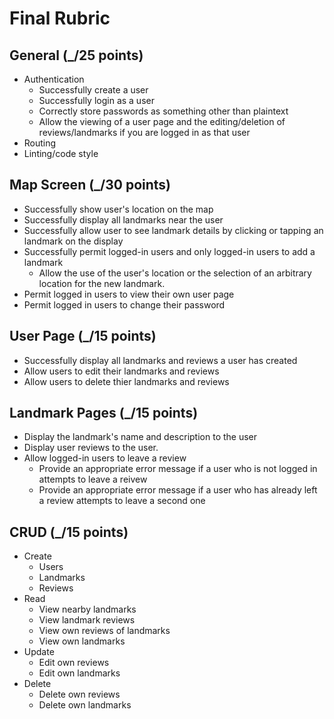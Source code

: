 # Final Rubric

## General (\_/25 points) 
- Authentication
  - Successfully create a user
  - Successfully login as a user
  - Correctly store passwords as something other than plaintext
  - Allow the viewing of a user page and the editing/deletion of
    reviews/landmarks if you are logged in as that user
- Routing
- Linting/code style

## Map Screen (\_/30 points)
- Successfully show user's location on the map
- Successfully display all landmarks near the user
- Successfully allow user to see landmark details by clicking or tapping an
  landmark on the display
- Successfully permit logged-in users and only logged-in users to add a landmark
  - Allow the use of the user's location or the selection of an arbitrary
    location for the new landmark.
- Permit logged in users to view their own user page
- Permit logged in users to change their password

## User Page (\_/15 points)
- Successfully display all landmarks and reviews a user has created
- Allow users to edit their landmarks and reviews
- Allow users to delete thier landmarks and reviews

## Landmark Pages (\_/15 points)
- Display the landmark's name and description to the user
- Display user reviews to the user.
- Allow logged-in users to leave a review
  - Provide an appropriate error message if a user who is not logged in attempts
    to leave a reivew
  - Provide an appropriate error message if a user who has already left a review
    attempts to leave a second one

## CRUD (\_/15 points)
- Create
  - Users
  - Landmarks
  - Reviews
- Read
  - View nearby landmarks
  - View landmark reviews
  - View own reviews of landmarks
  - View own landmarks
- Update
  - Edit own reviews
  - Edit own landmarks
- Delete
  - Delete own reviews
  - Delete own landmarks
